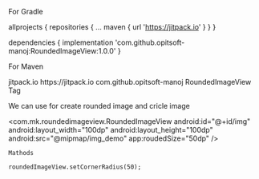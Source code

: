 For Gradle 

allprojects {
		repositories {
			...
			maven { url 'https://jitpack.io' }
		}
	}
  
  dependencies {
	        implementation 'com.github.opitsoft-manoj:RoundedImageView:1.0.0'
	}



For Maven 

<repositories>
		<repository>
		    <id>jitpack.io</id>
		    <url>https://jitpack.io</url>
		</repository>
	</repositories>



<dependency>
	    <groupId>com.github.opitsoft-manoj</groupId>
	    <artifactId>RoundedImageView</artifactId>
	    <version>Tag</version>
	</dependency>
  
  
  
 
 We can use for create rounded image and cricle image 
  
  
   <com.mk.roundedimageview.RoundedImageView
        android:id="@+id/img"
        android:layout_width="100dp"
        android:layout_height="100dp"
        android:src="@mipmap/img_demo"
        app:roudedSize="50dp" />
        
        
        
    Mathods 
    
    roundedImageView.setCornerRadius(50);
    
        
        
        
        
        
        
